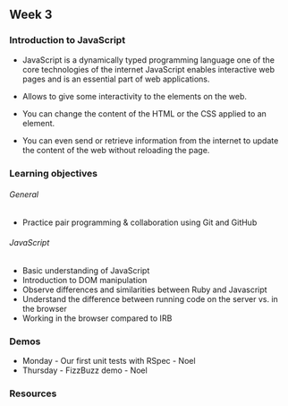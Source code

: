 ## Week 3 

### Introduction to JavaScript
* JavaScript is a dynamically typed programming language one of the core technologies of the internet JavaScript enables interactive web pages and is an essential part of web applications.

* Allows to give some interactivity to the elements on the web.
* You can change the content of the HTML or the CSS applied to an element.   
* You can even send or retrieve information from the internet to update the content of the web without reloading the page.

### Learning objectives
###### General
* Practice pair programming & collaboration using Git and GitHub

###### JavaScript 
* Basic understanding of JavaScript
* Introduction to DOM manipulation
* Observe differences and similarities between Ruby and Javascript
* Understand the difference between running code on the server vs. in the browser
* Working in the browser compared to IRB 

### Demos
* Monday - Our first unit tests with RSpec - Noel 
* Thursday - FizzBuzz demo - Noel 

### Resources


